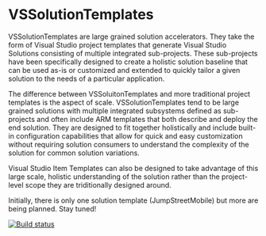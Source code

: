 # VSSolutionTemplates
VSSolutionTemplates are large grained solution accelerators.  They take the form of Visual Studio project templates that generate Visual Studio Solutions consisting of multiple integrated sub-projects.  These sub-projects have been specifically designed to create a holistic solution baseline that can be used as-is or customized and extended to quickly tailor a given solution to the needs of a particular application.  

The difference between VSSoluitonTemplates and more traditional project templates is the aspect of scale. VSSolutionTemplates tend to be large grained solutions with multiple integrated subsystems defined as sub-projects and often include ARM templates that both describe and deploy the end solution.  They are designed to fit together holistically and include built-in configuration capabilities that allow for quick and easy customization without requiring solution consumers to understand the complexity of the solution for common solution variations.  

Visual Studio Item Templates can also be designed to take advantage of this large scale, holistic understanding of the solution rather than the project-level scope they are triditionally designed around.

Initially, there is only one solution template (JumpStreetMobile) but more are being planned.  Stay tuned!

[![Build status](https://ci.appveyor.com/api/projects/status/hjjcd8lj82oeofjs?svg=true)](https://ci.appveyor.com/project/sayedihashimi/vssolutiontemplates)
